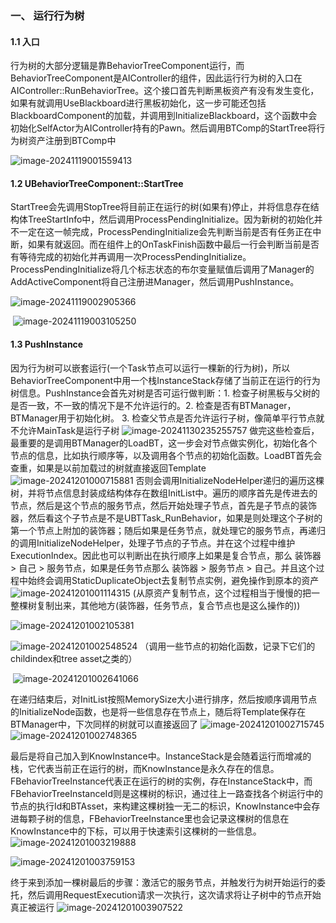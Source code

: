 ### 一、 运行行为树

#### 1.1 入口

​	行为树的大部分逻辑是靠BehaviorTreeComponent运行，而BehaviorTreeComponent是AIController的组件，因此运行行为树的入口在AIController::RunBehaviorTree。这个接口首先判断黑板资产有没有发生变化，如果有就调用UseBlackboard进行黑板初始化，这一步可能还包括BlackboardComponent的加载，并调用到InitializeBlackboard，这个函数中会初始化SelfActor为AIController持有的Pawn。然后调用BTComp的StartTree将行为树资产注册到BTComp中

![image-20241119001559413](D:\WPS\MyNote-main\noteImage\image-20241119001559413.png)

#### 1.2 UBehaviorTreeComponent::StartTree

​	StartTree会先调用StopTree将目前正在运行的树(如果有)停止，并将信息存在结构体TreeStartInfo中，然后调用ProcessPendingInitialize。因为新树的初始化并不一定在这一帧完成，ProcessPendingInitialize会先判断当前是否有任务正在中断，如果有就返回。而在组件上的OnTaskFinish函数中最后一行会判断当前是否有等待完成的初始化并再调用一次ProcessPendingInitialize。ProcessPendingInitialize将几个标志状态的布尔变量赋值后调用了Manager的AddActiveComponent将自己注册进Manager，然后调用PushInstance。

![image-20241119002905366](D:\WPS\MyNote-main\noteImage\image-20241119002905366.png)

​	![image-20241119003105250](D:\WPS\MyNote-main\noteImage\image-20241119003105250.png)

#### 1.3 PushInstance

​	因为行为树可以嵌套运行(一个Task节点可以运行一棵新的行为树)，所以BehaviorTreeComponent中用一个栈InstanceStack存储了当前正在运行的行为树信息。PushInstance会首先对树是否可运行做判断：1. 检查子树黑板与父树的是否一致，不一致的情况下是不允许运行的。2. 检查是否有BTManager，BTManager用于初始化树。 3. 检查父节点是否允许运行子树，像简单平行节点就不允许MainTask是运行子树
![image-20241130235255757](D:\WPS\MyNote-main\noteImage\image-20241130235255757.png)
​	做完这些检查后，最重要的是调用BTManager的LoadBT，这一步会对节点做实例化，初始化各个节点的信息，比如执行顺序等，以及调用各个节点的初始化函数。LoadBT首先会查重，如果是以前加载过的树就直接返回Template![image-20241201000715881](D:\WPS\MyNote-main\noteImage\image-20241201000715881.png)
​	否则会调用InitializeNodeHelper递归的遍历这棵树，并将节点信息封装成结构体存在数组InitList中。遍历的顺序首先是传进去的节点，然后是这个节点的服务节点，然后开始处理子节点，首先是子节点的装饰器，然后看这个子节点是不是UBTTask_RunBehavior，如果是则处理这个子树的第一个节点上附加的装饰器；随后如果是任务节点，就处理它的服务节点，再递归的调用InitializeNodeHelper，处理子节点的子节点。并在这个过程中维护ExecutionIndex。
​	因此也可以判断出在执行顺序上如果是复合节点，那么 装饰器 > 自己 > 服务节点，如果是任务节点那么 装饰器 > 服务节点 > 自己。并且这个过程中始终会调用StaticDuplicateObject去复制节点实例，避免操作到原本的资产![image-20241201001114315](D:\WPS\MyNote-main\noteImage\image-20241201001114315.png)
(从原资产复制节点，这个过程相当于慢慢的把一整棵树复制出来，其他地方(装饰器，任务节点，复合节点也是这么操作的))

![image-20241201002105381](D:\WPS\MyNote-main\noteImage\image-20241201002105381.png)

![image-20241201002548524](D:\WPS\MyNote-main\noteImage\image-20241201002548524.png)
（调用一些节点的初始化函数，记录下它们的childindex和tree asset之类的） 

​	![image-20241201002641066](D:\WPS\MyNote-main\noteImage\image-20241201002641066.png)

在递归结束后，对InitList按照MemorySize大小进行排序，然后按顺序调用节点的InitializeNode函数，也是将一些信息存在节点上，随后将Template保存在BTManager中，下次同样的树就可以直接返回了
![image-20241201002715745](D:\WPS\MyNote-main\noteImage\image-20241201002715745.png)
![image-20241201002748365](D:\WPS\MyNote-main\noteImage\image-20241201002748365.png)

最后是将自己加入到KnowInstance中。InstanceStack是会随着运行而增减的栈，它代表当前正在运行的树，而KnowInstance是永久存在的信息。FBehaviorTreeInstance代表正在运行的树的实例，存在InstanceStack中，而FBehaviorTreeInstanceId则是这棵树的标识，通过往上一路查找各个树运行中的节点的执行Id和BTAsset，来构建这棵树独一无二的标识，KnowInstance中会存进每颗子树的信息，FBehaviorTreeInstance里也会记录这棵树的信息在KnowInstance中的下标，可以用于快速索引这棵树的一些信息。
![image-20241201003219888](D:\WPS\MyNote-main\noteImage\image-20241201003219888.png)

![image-20241201003759153](D:\WPS\MyNote-main\noteImage\image-20241201003759153.png)

终于来到添加一棵树最后的步骤：激活它的服务节点，并触发行为树开始运行的委托，然后调用RequestExecution请求一次执行，这次请求将让子树中的节点开始真正被运行
![image-20241201003907522](D:\WPS\MyNote-main\noteImage\image-20241201003907522.png)